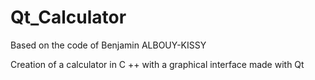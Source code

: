 # Qt_Calculator

Based on the code of Benjamin ALBOUY-KISSY

 Creation of a calculator in C ++ with a graphical interface made with Qt
